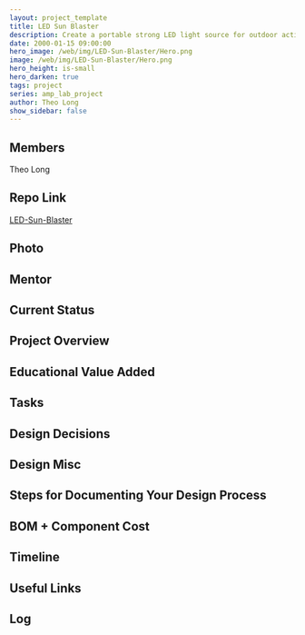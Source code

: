 ```yaml
---
layout: project_template
title: LED Sun Blaster
description: Create a portable strong LED light source for outdoor activity and other multi-purpose. Such light source can be used in camping, filming, offroading, illuminating jobsite and in even emergency situation.
date: 2000-01-15 09:00:00
hero_image: /web/img/LED-Sun-Blaster/Hero.png
image: /web/img/LED-Sun-Blaster/Hero.png
hero_height: is-small
hero_darken: true
tags: project
series: amp_lab_project
author: Theo Long
show_sidebar: false
---
```




## Members
Theo Long

## Repo Link
<a class="button is-link" href="https://github.com/Amp-Lab-at-VT/LED-Sun-Blaster" >LED-Sun-Blaster</a>

## Photo

## Mentor

## Current Status

## Project Overview


## Educational Value Added


## Tasks

## Design Decisions

## Design Misc

## Steps for Documenting Your Design Process

## BOM + Component Cost

## Timeline

## Useful Links

## Log
            